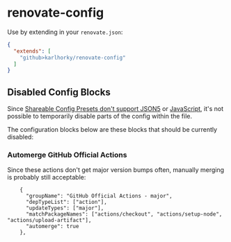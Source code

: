 # renovate-config

Use by extending in your `renovate.json`:

```json
{
  "extends": [
    "github>karlhorky/renovate-config"
  ]
}
```

## Disabled Config Blocks

Since [Shareable Config Presets don't support JSON5](https://github.com/renovatebot/renovate/issues/7674) or [JavaScript](https://github.com/renovatebot/renovate/issues/14517), it's not possible to temporarily disable parts of the config within the file.

The configuration blocks below are these blocks that should be currently disabled:

### Automerge GitHub Official Actions

Since these actions don't get major version bumps often, manually merging is probably still acceptable:

```
    {
      "groupName": "GitHub Official Actions - major",
      "depTypeList": ["action"],
      "updateTypes": ["major"],
      "matchPackageNames": ["actions/checkout", "actions/setup-node", "actions/upload-artifact"],
      "automerge": true
    },
```
